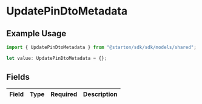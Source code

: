 # UpdatePinDtoMetadata

## Example Usage

```typescript
import { UpdatePinDtoMetadata } from "@starton/sdk/sdk/models/shared";

let value: UpdatePinDtoMetadata = {};
```

## Fields

| Field       | Type        | Required    | Description |
| ----------- | ----------- | ----------- | ----------- |